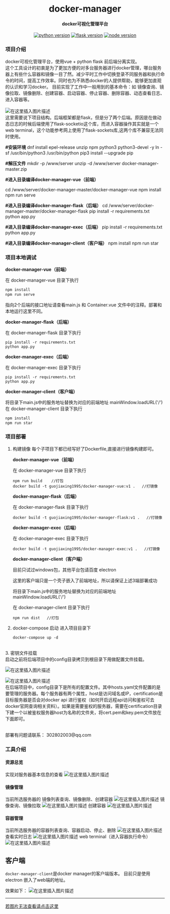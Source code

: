 <h1 align="center">docker-manager</h1>
<h4 align="center">docker可视化管理平台</h3>

<p align="center">
  <a href="https://www.python.org/" rel="nofollow"><img src="https://img.shields.io/badge/python-%3D%3D3.6-blue.svg" alt="python version" data-canonical-src="https://img.shields.io/badge/python-%3D%3D3.6-blue.svg" style="max-width:100%;"></a>
  <a href="http://flask.pocoo.org/docs/1.0/" rel="nofollow">
  <img src="https://img.shields.io/badge/flask-%3D%3D1.0.2-yellow.svg" alt="flask version" data-canonical-src="https://img.shields.io/badge/flask-%3D%3D1.0.2-yellow.svg" style="max-width:100%;"></a>
  <a href="https://nodejs.org/en/"><img src="https://img.shields.io/badge/node-%3D%3D10.16.0-green" alt="node version" data-canonical-src="https://img.shields.io/badge/vue-%3D%3D2.9.6-green.svg" style="max-width:100%;"></a>
</p>

### 项目介绍
docker可视化管理平台，使用vue + python flask 前后端分离实现。
<br>
这个工具设计的初衷是为了更加方便的对多台服务器进行docker管理，哪台服务器上有些什么容器和镜像一目了然。减少平时工作中切换登录不同服务器和执行命令的时间，提高工作效率。同时也为不熟悉docker的人提供帮助，能够更加直观的认识和学习docker。
目前实现了工作中一般用到的基本命令：如 镜像查询、镜像拉取、镜像删除、创建容器、启动容器、停止容器、删除容器、动态查看日志、进入容器等。
<br>
<br>
![在这里插入图片描述](https://img-blog.csdnimg.cn/20191110094604442.png)
<br>
这里需要说下项目结构。后端框架都是flask，但是分了两个后端。原因是在做动态日志的时候后端使用了flask-socketio这个库，而进入容器操作其实就是一个web terminal，这个功能参考网上使用了flask-sockets库,这两个库不兼容无法同时使用。





**#安装环境**
dnf install epel-release unzip npm python3 python3-devel -y
ln -sf /usr/bin/python3 /usr/bin/python
pip3 install --upgrade pip

**#解压文件**
mkdir -p /www/server
unzip -d /www/server docker-manager-master.zip

**#进入目录编译docker-manager-vue（前端）**

cd /www/server/docker-manager-master/docker-manager-vue
npm install
npm run serve

**#进入目录编译docker-manager-flask（后端）**
cd /www/server/docker-manager-master/docker-manager-flask
pip install -r requirements.txt
python app.py

**#进入目录编译docker-manager-exec（后端）**
pip install -r requirements.txt
python app.py

**#进入目录编译docker-manager-client（客户端）**
npm install
npm run star









### 项目本地调试
**docker-manager-vue（前端）**

   在 docker-manager-vue 目录下执行

``` javascript
npm install
npm run serve
```
指向2个后端的接口地址请查看main.js 和 Container.vue 文件中的注释。部署和本地运行这里不同。

**docker-manager-flask（后端）**

   在 docker-manager-flask 目录下执行

``` shell
pip install -r requirements.txt
python app.py
```
**docker-manager-exec（后端）**

   在 docker-manager-exec 目录下执行

``` shell
pip install -r requirements.txt
python app.py
```
 **docker-manager-client（客户端）**
 
 将目录下main.js中的服务地址替换为对应的前端地址 mainWindow.loadURL('/')
  在 docker-manager-client 目录下执行
``` javascript
npm install
npm run star
```  


### 项目部署
 1. 构建镜像
	 每个子项目下都已经写好了Dockerfile,直接进行镜像构建即可。
   
	 **docker-manager-vue（前端）**
	 
	在 docker-manager-vue 目录下执行
	``` shell
	npm run build    //打包
	docker build -t guojiaxing1995/docker-manager-vue:v1 .   //打镜像
	```
	**docker-manager-flask（后端）**
  
	在 docker-manager-flask 目录下执行
	``` shell
	docker build -t guojiaxing1995/docker-manager-flask:v1 .   //打镜像
	```
	**docker-manager-exec（后端）**
  
	在 docker-manager-exec 目录下执行
	``` shell
	docker build -t guojiaxing1995/docker-manager-exec:v1 .   //打镜像
	```
	**docker-manager-client（客户端）**
	
	目前只试过windows包，其他平台包请百度 electron 
	
	这里的客户端只是一个壳子嵌入了前端地址，所以请保证上述3端部署成功
	
	将目录下main.js中的服务地址替换为对应的前端地址 mainWindow.loadURL('/')
	
	在 docker-manager-client 目录下执行
	``` shell
	npm run dist   //打包
	```
 2. docker-compose 启动
	 进入项目目录下
	 ``` shell
	docker-compose up -d
	```
<br>
 3. 密钥文件挂载
<br>
启动之前将后端项目中的config目录拷贝到根目录下用做配置文件挂载。
<br>

![在这里插入图片描述](https://img-blog.csdnimg.cn/20191110103931968.png?x-oss-process=image/watermark,type_ZmFuZ3poZW5naGVpdGk,shadow_10,text_aHR0cHM6Ly9ibG9nLmNzZG4ubmV0L3FxXzM2NDUwNDg0,size_16,color_FFFFFF,t_70)

![在这里插入图片描述](https://img-blog.csdnimg.cn/20191110104000745.png)
<br>
在后端项目中，config目录下是所有的配置文件。其中hosts.yaml文件配置的是要管理的服务器。每个服务器有两个属性，host是访问域名或IP，certification是目标服务器是否会对docker api 进行鉴权（如何开启远程api访问和鉴权可去docker官网查询相关资料）。如果是需要鉴权的服务器，需要在certification目录下建一个以被鉴权服务器host为名称的文件夹，将cert.pem和key.pem文件放在下面即可。


<br>
<span">部署有问题请联系： 302802003@qq.com</span>

### 工具介绍
#### 资源总览
实现对服务器基本信息的查看
![在这里插入图片描述](https://img-blog.csdnimg.cn/20191110095528690.png?x-oss-process=image/watermark,type_ZmFuZ3poZW5naGVpdGk,shadow_10,text_aHR0cHM6Ly9ibG9nLmNzZG4ubmV0L3FxXzM2NDUwNDg0,size_16,color_FFFFFF,t_70)
#### 镜像管理
当前所选服务器的 镜像列表查询、镜像删除、创建容器
![在这里插入图片描述](https://img-blog.csdnimg.cn/20191110095811963.png?x-oss-process=image/watermark,type_ZmFuZ3poZW5naGVpdGk,shadow_10,text_aHR0cHM6Ly9ibG9nLmNzZG4ubmV0L3FxXzM2NDUwNDg0,size_16,color_FFFFFF,t_70)
镜像查询、镜像拉取
![在这里插入图片描述](https://img-blog.csdnimg.cn/20191110095914372.png?x-oss-process=image/watermark,type_ZmFuZ3poZW5naGVpdGk,shadow_10,text_aHR0cHM6Ly9ibG9nLmNzZG4ubmV0L3FxXzM2NDUwNDg0,size_16,color_FFFFFF,t_70)
创建容器
![在这里插入图片描述](https://img-blog.csdnimg.cn/20191110100021932.png?x-oss-process=image/watermark,type_ZmFuZ3poZW5naGVpdGk,shadow_10,text_aHR0cHM6Ly9ibG9nLmNzZG4ubmV0L3FxXzM2NDUwNDg0,size_16,color_FFFFFF,t_70)
#### 容器管理
当前所选服务器的容器列表查询、容器启动、停止、删除
![在这里插入图片描述](https://img-blog.csdnimg.cn/20191110100329916.png?x-oss-process=image/watermark,type_ZmFuZ3poZW5naGVpdGk,shadow_10,text_aHR0cHM6Ly9ibG9nLmNzZG4ubmV0L3FxXzM2NDUwNDg0,size_16,color_FFFFFF,t_70)
查看实时日志
![在这里插入图片描述](https://img-blog.csdnimg.cn/20191110100418759.png?x-oss-process=image/watermark,type_ZmFuZ3poZW5naGVpdGk,shadow_10,text_aHR0cHM6Ly9ibG9nLmNzZG4ubmV0L3FxXzM2NDUwNDg0,size_16,color_FFFFFF,t_70)
web terminal（进入容器执行命令）
![在这里插入图片描述](https://img-blog.csdnimg.cn/20191110100627380.png?x-oss-process=image/watermark,type_ZmFuZ3poZW5naGVpdGk,shadow_10,text_aHR0cHM6Ly9ibG9nLmNzZG4ubmV0L3FxXzM2NDUwNDg0,size_16,color_FFFFFF,t_70)

## 客户端

```docker-manager-client```是docker manager的客户端版本。
目前只是使用 electron 嵌入了web端的地址。

效果如下：
![在这里插入图片描述](https://img-blog.csdnimg.cn/20191118190856415.png?x-oss-process=image/watermark,type_ZmFuZ3poZW5naGVpdGk,shadow_10,text_aHR0cHM6Ly9ibG9nLmNzZG4ubmV0L3FxXzM2NDUwNDg0,size_16,color_FFFFFF,t_70)






----------


[若图片无法查看请点击这里](https://blog.csdn.net/qq_36450484/article/details/102994570)









